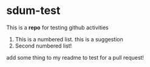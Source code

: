 # sdum-test
This is a **repo** for testing github activities

1. This is a numbered list. this is a suggestion
2. Second numbered list!

add some thing to my readme to test for a pull request!
